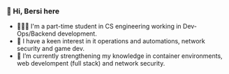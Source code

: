 ### 👋  Hi, Bersi here
- 👩🏻‍💻 I'm a part-time student in CS engineering working in Dev-Ops/Backend development.
- :floppy_disk: I have a keen interest in it operations and automations, network security and game dev.
- 🚀 I’m currently strengthening my knowledge in container environments, web develompent (full stack) and network security.
